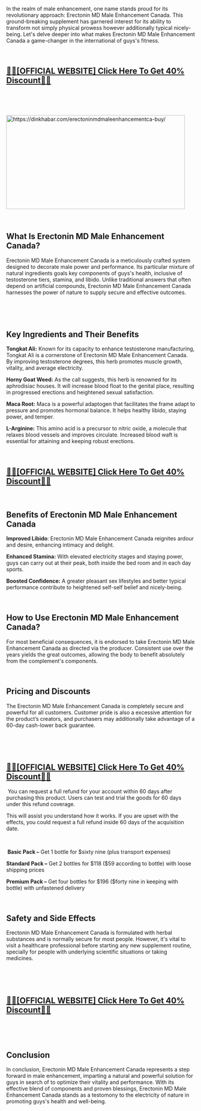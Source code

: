 <p>In the realm of male enhancement, one name stands proud for its revolutionary approach: Erectonin MD Male Enhancement Canada. This ground-breaking supplement has garnered interest for its ability to transform not simply physical prowess however additionally typical nicely-being. Let's delve deeper into what makes Erectonin MD Male Enhancement Canada a game-changer in the international of guys's fitness.&nbsp;</p>
<p>&nbsp;</p>
<h2><a href="https://www.facebook.com/ErectoninMD.Male.Enhancement.Canada/">💟💟<strong>[OFFICIAL WEBSITE] Click Here To Get 40% Discount💟💟</strong></a>&nbsp;</h2>
<p>&nbsp;</p>
<p>&nbsp;</p>
<p><a href="https://dinkhabar.com/erectoninmdmaleenhancementca-buy/" target="_blank" rel="nofollow" data-saferedirecturl="https://www.google.com/url?hl=en-GB&amp;q=https://dinkhabar.com/erectoninmdmaleenhancementca-buy/&amp;source=gmail&amp;ust=1744443785526000&amp;usg=AOvVaw1oUQf0WcSN3dRKE9Ztk0In"><img src="https://ci4.googleusercontent.com/proxy/LYkd-h7tydbgcD3SlhUWTi5GG74JYevmCDox-_FAX3Q6xYOCGUiLahXG-NgSDTu0Ny82qeE3OMR-OkSWEYtaHvPHYUzbXxTlVRfUi67LS08eXwZYWokBGw_3vGH_UVaCCRSfaRBX6otVhqQ5md9uha-WUS0W0n2vFn7jqmWGpmgxW6rjZUxRsUxq9uiOpeLkUT5P6gGEePX0ooGUTkMhHB5-BykC7R2y2v8HhRJNqg6h8mUPQauWeOMUgflAyGb1t3EU_w6-GXErO_7sK_xAficOK5JcCG-zmUG6XR7b-XuKiMeJL6vgZ6kKJhnnSno5x3SW6WZh1LsoksRNis3UyUFmNOFpD-Bfa8F9OxMTt_-VIbuh9jT16jIwTdpGeiJAv3-Ei1MuSHq55SguXtl4V1GSmEj1lAnmbNGmIRONe6cN-RsnGZkqEw=s0-d-e1-ft#https://blogger.googleusercontent.com/img/b/R29vZ2xl/AVvXsEglmfGT2jBprIaw8KwP_R_emSuyU2WAghIwxFEhEzjOxgYyWG9fwHP1mBWuG84tjnfWGvMOpgSTLmaLSwTmFgMFRvsLHAdc0Se93qcS5ToPhMeBMS0quG7XDsss5fa80TjpKz743GD-MO94u77TVXjW_yW9qKsrEO39DULtR4eiEORy2wylZeGCsQlIYHAk/w476-h250/Erectonin%20MD%20Male%20Enhancement%20Canada.PNG" alt="https://dinkhabar.com/erectoninmdmaleenhancementca-buy/" width="476" height="250" border="0" data-iml="1759.5999999940395" /></a></p>
<p>&nbsp;</p>
<h2><strong>What Is Erectonin MD Male Enhancement Canada?</strong></h2>
<p>Erectonin MD Male Enhancement Canada is a meticulously crafted system designed to decorate male power and performance. Its particular mixture of natural ingredients goals key components of guys's health, inclusive of testosterone tiers, stamina, and libido. Unlike traditional answers that often depend on artificial compounds, Erectonin MD Male Enhancement Canada harnesses the power of nature to supply secure and effective outcomes.</p>
<p>&nbsp;</p>
<p>&nbsp;</p>
<h2><strong>Key Ingredients and Their Benefits</strong></h2>
<p><strong>Tongkat Ali:</strong> Known for its capacity to enhance testosterone manufacturing, Tongkat Ali is a cornerstone of Erectonin MD Male Enhancement Canada. By improving testosterone degrees, this herb promotes muscle growth, vitality, and average electricity.</p>
<p><strong>Horny Goat Weed:</strong> As the call suggests, this herb is renowned for its aphrodisiac houses. It will increase blood float to the genital place, resulting in progressed erections and heightened sexual satisfaction.</p>
<p><strong>Maca Root:</strong> Maca is a powerful adaptogen that facilitates the frame adapt to pressure and promotes hormonal balance. It helps healthy libido, staying power, and temper.</p>
<p><strong>L-Arginine:</strong> This amino acid is a precursor to nitric oxide, a molecule that relaxes blood vessels and improves circulate. Increased blood waft is essential for attaining and keeping robust erections.</p>
<p>&nbsp;</p>
<h2><a href="https://www.facebook.com/ErectoninMD.Male.Enhancement.Canada/">💟💟<strong>[OFFICIAL WEBSITE] Click Here To Get 40% Discount💟💟</strong></a></h2>
<p>&nbsp;</p>
<h2>Benefits of Erectonin MD Male Enhancement Canada</h2>
<p><strong>Improved Libido</strong>: Erectonin MD Male Enhancement Canada reignites ardour and desire, enhancing intimacy and delight.</p>
<p><strong>Enhanced Stamina:</strong> With elevated electricity stages and staying power, guys can carry out at their peak, both inside the bed room and in each day sports.</p>
<p><strong>Boosted Confidence:</strong> A greater pleasant sex lifestyles and better typical performance contribute to heightened self-self belief and nicely-being.</p>
<p>&nbsp;</p>
<h2>How to Use Erectonin MD Male Enhancement Canada?</h2>
<p>For most beneficial consequences, it is endorsed to take Erectonin MD Male Enhancement Canada as directed via the producer. Consistent use over the years yields the great outcomes, allowing the body to benefit absolutely from the complement's components.</p>
<p>&nbsp;</p>
<h2>Pricing and Discounts</h2>
<p>The Erectonin MD Male Enhancement Canada is completely secure and powerful for all customers. Customer pride is also a excessive attention for the product&rsquo;s creators, and purchasers may additionally take advantage of a 60-day cash-lower back guarantee.</p>
<p>&nbsp;</p>
<p>&nbsp;</p>
<h2><a href="https://www.facebook.com/ErectoninMD.Male.Enhancement.Canada/">💟💟<strong>[OFFICIAL WEBSITE] Click Here To Get 40% Discount💟💟</strong></a></h2>
<p>&nbsp;You can request a full refund for your account within 60 days after purchasing this product. Users can test and trial the goods for 60 days under this refund coverage.</p>
<p>This will assist you understand how it works. If you are upset with the effects, you could request a full refund inside 60 days of the acquisition date.</p>
<p>&nbsp;</p>
<p><strong>&nbsp;Basic Pack &ndash;</strong> Get 1 bottle for $sixty nine (plus transport expenses)</p>
<p><strong>Standard Pack &ndash;</strong> Get 2 bottles for $118 ($59 according to bottle) with loose shipping prices</p>
<p><strong>Premium Pack &ndash;</strong> Get four bottles for $196 ($forty nine in keeping with bottle) with unfastened delivery</p>
<p>&nbsp;</p>
<h2><strong>Safety and Side Effects</strong></h2>
<p>Erectonin MD Male Enhancement Canada is formulated with herbal substances and is normally secure for most people. However, it's vital to visit a healthcare professional before starting any new supplement routine, specially for people with underlying scientific situations or taking medicines.</p>
<p>&nbsp;</p>
<p>&nbsp;</p>
<h2><a href="https://www.facebook.com/ErectoninMD.Male.Enhancement.Canada/">💟💟<strong>[OFFICIAL WEBSITE] Click Here To Get 40% Discount💟💟</strong></a></h2>
<p>&nbsp;</p>
<p>&nbsp;</p>
<h2>Conclusion</h2>
<p>In conclusion, Erectonin MD Male Enhancement Canada represents a step forward in male enhancement, imparting a natural and powerful solution for guys in search of to optimize their vitality and performance. With its effective blend of components and proven blessings, Erectonin MD Male Enhancement Canada stands as a testomony to the electricity of nature in promoting guys's health and well-being.</p>

